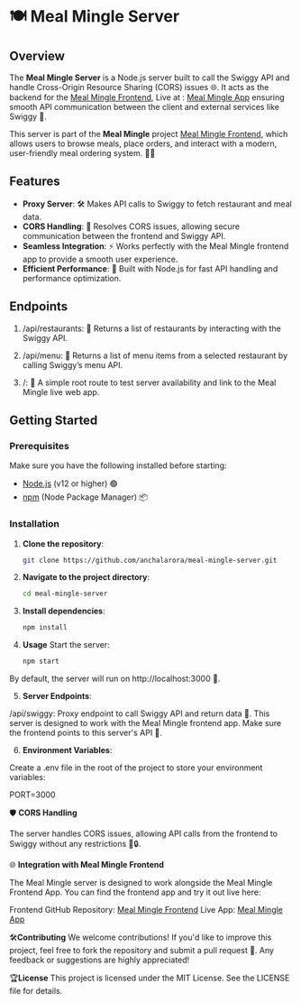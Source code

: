 # 🍽️ Meal Mingle Server

## Overview

The **Meal Mingle Server** is a Node.js server built to call the Swiggy API and handle Cross-Origin Resource Sharing (CORS) issues 🌐. It acts as the backend for the [Meal Mingle Frontend](https://github.com/anchalarora/namaste-react-meal-mingle-app), Live at : [Meal Mingle App](https://mealmingle-app.netlify.app/) ensuring smooth API communication between the client and external services like Swiggy 🚀.

This server is part of the **Meal Mingle** project [Meal Mingle Frontend](https://github.com/anchalarora/namaste-react-meal-mingle-app), which allows users to browse meals, place orders, and interact with a modern, user-friendly meal ordering system. 🥡🥗

## Features

- **Proxy Server**: 🛠️ Makes API calls to Swiggy to fetch restaurant and meal data.
- **CORS Handling**: 🚧 Resolves CORS issues, allowing secure communication between the frontend and Swiggy API.
- **Seamless Integration**: ⚡ Works perfectly with the Meal Mingle frontend app to provide a smooth user experience.
- **Efficient Performance**: 💨 Built with Node.js for fast API handling and performance optimization.

## Endpoints
1. /api/restaurants: 📍 Returns a list of restaurants by interacting with the Swiggy API.

2. /api/menu: 📜 Returns a list of menu items from a selected restaurant by calling Swiggy’s menu API.

3. /: 🎉 A simple root route to test server availability and link to the Meal Mingle live web app.

## Getting Started

### Prerequisites

Make sure you have the following installed before starting:

- [Node.js](https://nodejs.org) (v12 or higher) 🟢
- [npm](https://npmjs.com) (Node Package Manager) 📦

### Installation

1. **Clone the repository**:
   ```bash
   git clone https://github.com/anchalarora/meal-mingle-server.git
   ```

2. **Navigate to the project directory**:
    ```bash
    cd meal-mingle-server
    ```

3. **Install dependencies**:
    ```bash
    npm install
    ```

4. **Usage**
    Start the server:
    ```bash
    npm start
    ```

By default, the server will run on http://localhost:3000 🚀.

5. **Server Endpoints**:

/api/swiggy: Proxy endpoint to call Swiggy API and return data 📡.
This server is designed to work with the Meal Mingle frontend app. Make sure the frontend points to this server's API 🌉.

6. **Environment Variables**:

Create a .env file in the root of the project to store your environment variables:

PORT=3000

🛡️ **CORS Handling**

The server handles CORS issues, allowing API calls from the frontend to Swiggy without any restrictions 🚫🔒.

🌐 **Integration with Meal Mingle Frontend**

The Meal Mingle server is designed to work alongside the Meal Mingle Frontend App. You can find the frontend app and try it out live here:

Frontend GitHub Repository: [Meal Mingle Frontend](https://github.com/anchalarora/namaste-react-meal-mingle-app)
Live App: [Meal Mingle App](https://mealmingle-app.netlify.app/)

🛠️**Contributing**
We welcome contributions! If you'd like to improve this project, feel free to fork the repository and submit a pull request 🤝. Any feedback or suggestions are highly appreciated!

🏆**License**
This project is licensed under the MIT License. See the LICENSE file for details.


